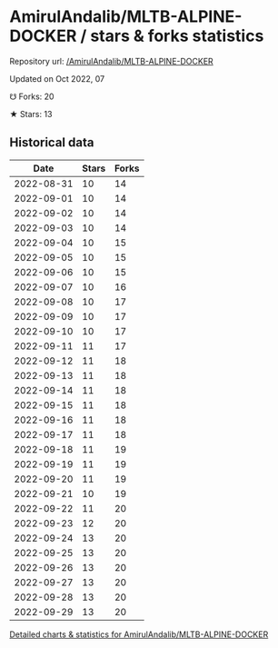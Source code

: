 # AmirulAndalib/MLTB-ALPINE-DOCKER / stars & forks statistics

Repository url: [/AmirulAndalib/MLTB-ALPINE-DOCKER](https://github.com/AmirulAndalib/MLTB-ALPINE-DOCKER)

Updated on Oct 2022, 07

☋ Forks: 20

★ Stars: 13

## Historical data
| Date | Stars | Forks |
|------|-------|-------|
| 2022-08-31 | 10 | 14 | 
| 2022-09-01 | 10 | 14 | 
| 2022-09-02 | 10 | 14 | 
| 2022-09-03 | 10 | 14 | 
| 2022-09-04 | 10 | 15 | 
| 2022-09-05 | 10 | 15 | 
| 2022-09-06 | 10 | 15 | 
| 2022-09-07 | 10 | 16 | 
| 2022-09-08 | 10 | 17 | 
| 2022-09-09 | 10 | 17 | 
| 2022-09-10 | 10 | 17 | 
| 2022-09-11 | 11 | 17 | 
| 2022-09-12 | 11 | 18 | 
| 2022-09-13 | 11 | 18 | 
| 2022-09-14 | 11 | 18 | 
| 2022-09-15 | 11 | 18 | 
| 2022-09-16 | 11 | 18 | 
| 2022-09-17 | 11 | 18 | 
| 2022-09-18 | 11 | 19 | 
| 2022-09-19 | 11 | 19 | 
| 2022-09-20 | 11 | 19 | 
| 2022-09-21 | 10 | 19 | 
| 2022-09-22 | 11 | 20 | 
| 2022-09-23 | 12 | 20 | 
| 2022-09-24 | 13 | 20 | 
| 2022-09-25 | 13 | 20 | 
| 2022-09-26 | 13 | 20 | 
| 2022-09-27 | 13 | 20 | 
| 2022-09-28 | 13 | 20 | 
| 2022-09-29 | 13 | 20 | 


[Detailed charts & statistics for AmirulAndalib/MLTB-ALPINE-DOCKER](https://reviewgithub.com/rep/AmirulAndalib/MLTB-ALPINE-DOCKER)
